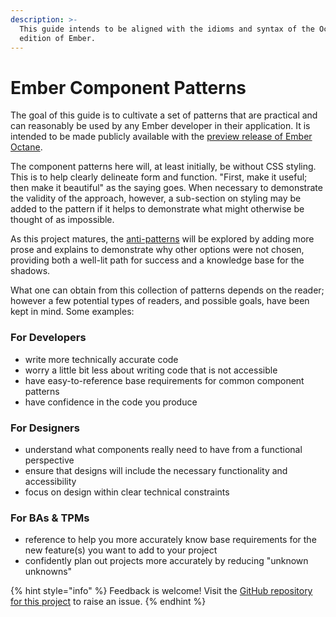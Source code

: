 ```yaml
---
description: >-
  This guide intends to be aligned with the idioms and syntax of the Octane
  edition of Ember.
---
```


# Ember Component Patterns

The goal of this guide is to cultivate a set of patterns that are practical and can reasonably be used by any Ember developer in their application. It is intended to be made publicly available with the [preview release of Ember Octane](https://emberjs.com/editions/octane/).

The component patterns here will, at least initially, be without CSS styling. This is to help clearly delineate form and function. "First, make it useful; then make it beautiful" as the saying goes. When necessary to demonstrate the validity of the approach, however, a sub-section on styling may be added to the pattern if it helps to demonstrate what might otherwise be thought of as impossible.  

As this project matures, the [anti-patterns](https://en.wikipedia.org/wiki/Anti-pattern) will be explored by adding more prose and explains to demonstrate why other options were not chosen, providing both a well-lit path for success and a knowledge base for the shadows.

What one can obtain from this collection of patterns depends on the reader; however a few potential types of readers, and possible goals, have been kept in mind. Some examples:


### For Developers

* write more technically accurate code 
* worry a little bit less about writing code that is not accessible
* have easy-to-reference base requirements for common component patterns
* have confidence in the code you produce

### For Designers

* understand what components really need to have from a functional perspective
* ensure that designs will include the necessary functionality and accessibility
* focus on design within clear technical constraints

### For BAs & TPMs

* reference to help you more accurately know base requirements for the new feature\(s\) you want to add to your project
* confidently plan out projects more accurately by reducing "unknown unknowns"

{% hint style="info" %}
Feedback is welcome! Visit the [GitHub repository for this project](https://github.com/MelSumner/ember-component-patterns) to raise an issue.
{% endhint %}

